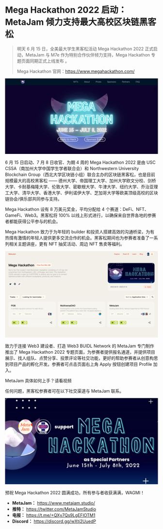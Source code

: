 # Mega Hackathon 2022 启动：MetaJam 倾力支持最大高校区块链黑客松

> 明天 6 月 15 日，全美最大学生黑客松活动 Mega Hackathon 2022 正式启动，MetaJam 与 M7e 作为特别合作伙伴倾力支持，Mega Hackathon 专题页面同期正式上线发布 。
>
> Mega Hackathon 官网：https://www.megahackathon.com/

![](./website.png)

6 月 15 日启动、7 月 8 日收官、为期 4 周的 Mega Hackathon 2022 是由 USC CSSA（南加州大学中国学生学者联合会）和 Northwestern University Blockchain Group（西北大学区块链小组）联合主办的区块链黑客松，也是目前规模最大的高校黑客松 —— 德州大学、帝国理工大学、加州大学欧文分校、剑桥大学、卡耐基梅隆大学、伦敦大学、密歇根大学、牛津大学、纽约大学、乔治亚理工大学、清华大学、香港大学、伊利诺伊大学、芝加哥大学等欧美顶级高校的区块链协会/俱乐部共同参与支持。

Mega Hackathon 设有 8 万美元奖金，平均分配给 4 个赛道：DeFi、NFT、GameFi、Web3。黑客松将 100% 以线上形式进行，以确保来自世界各地的参赛者都能获得公平参与的机会。

Mega Hackathon 致力于为年轻的 builder 和投资人搭建高效的沟通桥梁，为有热情有激情的年轻人提供更多交流合作的机会。黑客松期间也为参赛者准备了一系列相关主题讲座，更有 NFT 抽奖活动、周边 NFT 售卖等福利。

![](./megahackathon-metajam.png)

致力于连接 Web3 建设者、打造 Web3 BUIDL Network 的 MetaJam 专门制作推出了 Mega Hackathon 2022 专题页面，为参赛者提供报名通道，并提供项目展示、找人组队、点赞分享、投票评论等社交功能，更好的帮助参赛者从创意构思到项目产品的孵化开发。参赛者可点击页面右上角 Apply 按钮创建项目 Profile 加入。​

MetaJam 具体如何上手？请看视频

任何问题，黑客松参赛者可在以下社交渠道与 MetaJam 联系。

![](./partnership.png)

预祝 Mega Hackathon 2022 圆满成功，所有参与者收获满满，WAGMI！

- **MetaJam：** https://www.metajam.studio/
- **推特：** https://twitter.com/MetaJamStudio
- **电报：** https://t.me/+QXy7Qs9LgEFlOTM1
- **Discord：** https://discord.gg/wXtj2UuedP
